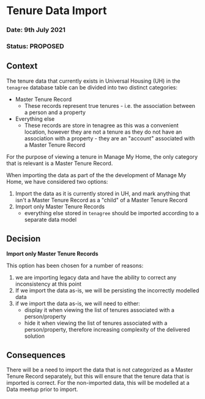 # Tenure Data Import

### **Date:** 9th July 2021

### **Status:**  PROPOSED

## **Context**

The tenure data that currently exists in Universal Housing (UH) in the `tenagree` database table can be divided into two distinct categories:

- Master Tenure Record
  - These records represent true tenures - i.e. the association between a person and a property
- Everything else
  - These records are store in tenagree as this was a convenient location, however they are not a tenure as they do not have an association with a property - they are an "account" associated with a Master Tenure Record

For the purpose of viewing a tenure in Manage My Home, the only category that is relevant is a Master Tenure Record.

When importing the data as part of the the development of Manage My Home, we have considered two options:

1. Import the data as it is currently stored in UH, and mark anything that isn't a Master Tenure Record as a "child" of a Master Tenure Record
2. Import only Master Tenure Records
    - everything else stored in `tenagree` should be imported according to a separate data model

## **Decision**

**Import only Master Tenure Records**

This option has been chosen for a number of reasons:

1. we are importing legacy data and have the ability to correct any inconsistency at this point
2. If we import the data as-is, we will be persisting the incorrectly modelled data
3. if we import the data as-is, we will need to either:
   - display it when viewing the list of tenures associated with a person/property
   - hide it when viewing the list of tenures associated with a person/property, therefore increasing complexity of the delivered solution

## **Consequences**



There will be a need to import the data that is not categorized as a Master Tenure Record separately, but this will ensure that the tenure data that is imported is correct. For the non-imported data, this will be modelled at a Data meetup prior to import.
